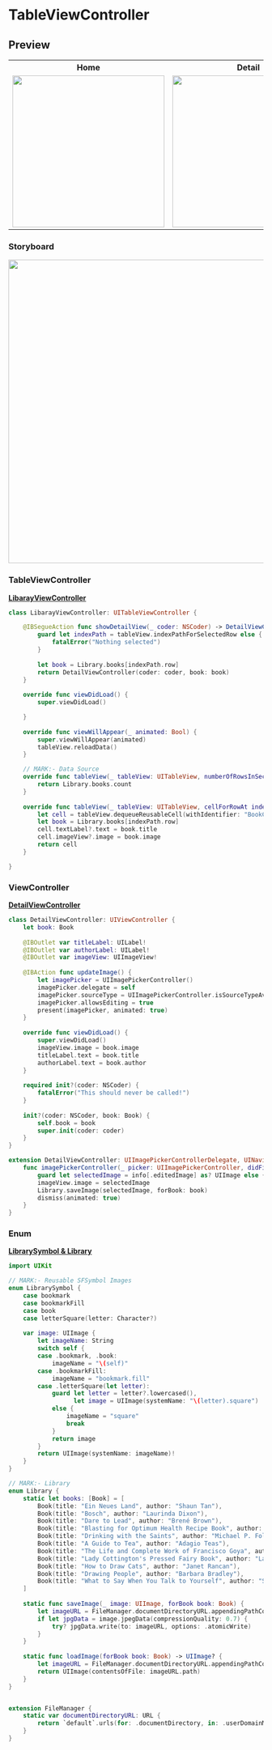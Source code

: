 # TableViewController  
## Preview  
<table border="0">
    <tr>
        <tr>
            <th>Home</th>
            <th>Detail</th>
        </tr>
        <td><img src="https://user-images.githubusercontent.com/47273077/131290794-1a7b931d-8248-4c95-aa30-28aada59f2d6.png" width="300"></td>
        <td><img src="https://user-images.githubusercontent.com/47273077/131290810-1f712584-e144-44e8-a378-c80cc9c00e01.png" width="300"></td>
    </tr>
</table>

### Storyboard   
<img src="https://user-images.githubusercontent.com/47273077/131291000-38aac9af-971e-4c2e-85bb-dc5b3f0b6381.png" width="900" height="600">

### TableViewController   
**[LibarayViewController](https://github.com/YamamotoDesu/TableViewController/blob/main/ReadMe/LibarayViewController.swift)**    
```swift  
class LibarayViewController: UITableViewController {

    @IBSegueAction func showDetailView(_ coder: NSCoder) -> DetailViewController? {
        guard let indexPath = tableView.indexPathForSelectedRow else {
            fatalError("Nothing selected")
        }
        
        let book = Library.books[indexPath.row]
        return DetailViewController(coder: coder, book: book)
    }
    
    override func viewDidLoad() {
        super.viewDidLoad()

    }
    
    override func viewWillAppear(_ animated: Bool) {
        super.viewWillAppear(animated)
        tableView.reloadData()
    }

    // MARK:- Data Source
    override func tableView(_ tableView: UITableView, numberOfRowsInSection section: Int) -> Int {
        return Library.books.count
    }
    
    override func tableView(_ tableView: UITableView, cellForRowAt indexPath: IndexPath) -> UITableViewCell {
        let cell = tableView.dequeueReusableCell(withIdentifier: "BookCell", for: indexPath)
        let book = Library.books[indexPath.row]
        cell.textLabel?.text = book.title
        cell.imageView?.image = book.image
        return cell
    }

}

```  

### ViewController   
**[DetailViewController](https://github.com/YamamotoDesu/TableViewController/blob/main/ReadMe/DetailViewController.swift)**    
```swift  
class DetailViewController: UIViewController {
    let book: Book
    
    @IBOutlet var titleLabel: UILabel!
    @IBOutlet var authorLabel: UILabel!
    @IBOutlet var imageView: UIImageView!
    
    @IBAction func updateImage() {
        let imagePicker = UIImagePickerController()
        imagePicker.delegate = self
        imagePicker.sourceType = UIImagePickerController.isSourceTypeAvailable(.camera) ? .camera : .photoLibrary
        imagePicker.allowsEditing = true
        present(imagePicker, animated: true)
    }
    
    override func viewDidLoad() {
        super.viewDidLoad()
        imageView.image = book.image
        titleLabel.text = book.title
        authorLabel.text = book.author
    }
    
    required init?(coder: NSCoder) {
        fatalError("This should never be called!")
    }
    
    init?(coder: NSCoder, book: Book) {
        self.book = book
        super.init(coder: coder)
    }
}

extension DetailViewController: UIImagePickerControllerDelegate, UINavigationControllerDelegate {
    func imagePickerController(_ picker: UIImagePickerController, didFinishPickingMediaWithInfo info: [UIImagePickerController.InfoKey : Any]) {
        guard let selectedImage = info[.editedImage] as? UIImage else { return }
        imageView.image = selectedImage
        Library.saveImage(selectedImage, forBook: book)
        dismiss(animated: true)
    }
}


```

### Enum
**[LibrarySymbol & Library](https://github.com/YamamotoDesu/TableViewController/blob/main/ReadMe/LibrarySymbol.swift)**    
```swift  
import UIKit

// MARK:- Reusable SFSymbol Images
enum LibrarySymbol {
    case bookmark
    case bookmarkFill
    case book
    case letterSquare(letter: Character?)
    
    var image: UIImage {
        let imageName: String
        switch self {
        case .bookmark, .book:
            imageName = "\(self)"
        case .bookmarkFill:
            imageName = "bookmark.fill"
        case .letterSquare(let letter):
            guard let letter = letter?.lowercased(),
                  let image = UIImage(systemName: "\(letter).square")
            else {
                imageName = "square"
                break
            }
            return image
        }
        return UIImage(systemName: imageName)!
    }
}

// MARK:- Library
enum Library {
    static let books: [Book] = [
        Book(title: "Ein Neues Land", author: "Shaun Tan"),
        Book(title: "Bosch", author: "Laurinda Dixon"),
        Book(title: "Dare to Lead", author: "Brené Brown"),
        Book(title: "Blasting for Optimum Health Recipe Book", author: "NutriBullet"),
        Book(title: "Drinking with the Saints", author: "Michael P. Foley"),
        Book(title: "A Guide to Tea", author: "Adagio Teas"),
        Book(title: "The Life and Complete Work of Francisco Goya", author: "P. Gassier & J Wilson"),
        Book(title: "Lady Cottington's Pressed Fairy Book", author: "Lady Cottington"),
        Book(title: "How to Draw Cats", author: "Janet Rancan"),
        Book(title: "Drawing People", author: "Barbara Bradley"),
        Book(title: "What to Say When You Talk to Yourself", author: "Shad Helmstetter")
    ]
    
    static func saveImage(_ image: UIImage, forBook book: Book) {
        let imageURL = FileManager.documentDirectoryURL.appendingPathComponent(book.title)
        if let jpgData = image.jpegData(compressionQuality: 0.7) {
            try? jpgData.write(to: imageURL, options: .atomicWrite)
        }
    }
    
    static func loadImage(forBook book: Book) -> UIImage? {
        let imageURL = FileManager.documentDirectoryURL.appendingPathComponent(book.title)
        return UIImage(contentsOfFile: imageURL.path)
    }
}


extension FileManager {
    static var documentDirectoryURL: URL {
        return `default`.urls(for: .documentDirectory, in: .userDomainMask)[0]
    }
}

```  
